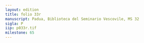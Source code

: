 ```yaml
---
layout: edition
title: folio 33r
manuscript: Padua, Biblioteca del Seminario Vescovile, MS 32
sigla: P
iip: p033r.tif
milestone: 65
---
```

